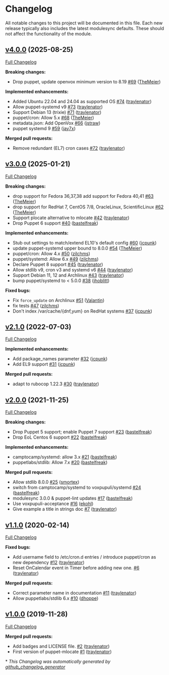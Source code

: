 # Changelog

All notable changes to this project will be documented in this file.
Each new release typically also includes the latest modulesync defaults.
These should not affect the functionality of the module.

## [v4.0.0](https://github.com/voxpupuli/puppet-mlocate/tree/v4.0.0) (2025-08-25)

[Full Changelog](https://github.com/voxpupuli/puppet-mlocate/compare/v3.0.0...v4.0.0)

**Breaking changes:**

- Drop puppet, update openvox minimum version to 8.19 [\#69](https://github.com/voxpupuli/puppet-mlocate/pull/69) ([TheMeier](https://github.com/TheMeier))

**Implemented enhancements:**

- Added Ubuntu 22.04 and 24.04 as supported OS [\#74](https://github.com/voxpupuli/puppet-mlocate/pull/74) ([traylenator](https://github.com/traylenator))
- Allow puppet-systemd v9 [\#73](https://github.com/voxpupuli/puppet-mlocate/pull/73) ([traylenator](https://github.com/traylenator))
- Support Debian 13 \(trixie\) [\#71](https://github.com/voxpupuli/puppet-mlocate/pull/71) ([traylenator](https://github.com/traylenator))
- puppet/cron: Allow 5.x [\#68](https://github.com/voxpupuli/puppet-mlocate/pull/68) ([TheMeier](https://github.com/TheMeier))
- metadata.json: Add OpenVox [\#66](https://github.com/voxpupuli/puppet-mlocate/pull/66) ([jstraw](https://github.com/jstraw))
- puppet systemd 9 [\#59](https://github.com/voxpupuli/puppet-mlocate/pull/59) ([jay7x](https://github.com/jay7x))

**Merged pull requests:**

- Remove redundant \(EL7\) cron cases [\#72](https://github.com/voxpupuli/puppet-mlocate/pull/72) ([traylenator](https://github.com/traylenator))

## [v3.0.0](https://github.com/voxpupuli/puppet-mlocate/tree/v3.0.0) (2025-01-21)

[Full Changelog](https://github.com/voxpupuli/puppet-mlocate/compare/v2.1.0...v3.0.0)

**Breaking changes:**

- drop support for Fedora 36,37,38 add support for Fedora 40,41 [\#63](https://github.com/voxpupuli/puppet-mlocate/pull/63) ([TheMeier](https://github.com/TheMeier))
- drop support for RedHat 7, CentOS 7/8, OracleLinux, ScientificLinux [\#62](https://github.com/voxpupuli/puppet-mlocate/pull/62) ([TheMeier](https://github.com/TheMeier))
- Support plocate alternative to mlocate [\#42](https://github.com/voxpupuli/puppet-mlocate/pull/42) ([traylenator](https://github.com/traylenator))
- Drop Puppet 6 support [\#40](https://github.com/voxpupuli/puppet-mlocate/pull/40) ([bastelfreak](https://github.com/bastelfreak))

**Implemented enhancements:**

- Stub out settings to match/extend EL10's default config [\#60](https://github.com/voxpupuli/puppet-mlocate/pull/60) ([jcpunk](https://github.com/jcpunk))
- update puppet-systemd upper bound to 8.0.0 [\#54](https://github.com/voxpupuli/puppet-mlocate/pull/54) ([TheMeier](https://github.com/TheMeier))
- puppet/cron: Allow 4.x [\#50](https://github.com/voxpupuli/puppet-mlocate/pull/50) ([zilchms](https://github.com/zilchms))
- puppet/systemd: Allow 6.x [\#49](https://github.com/voxpupuli/puppet-mlocate/pull/49) ([zilchms](https://github.com/zilchms))
- Declare Puppet 8 support [\#45](https://github.com/voxpupuli/puppet-mlocate/pull/45) ([traylenator](https://github.com/traylenator))
- Allow  stdlib v9, cron v3 and systemd v6 [\#44](https://github.com/voxpupuli/puppet-mlocate/pull/44) ([traylenator](https://github.com/traylenator))
- Support Debian 11, 12 and Archlinux [\#43](https://github.com/voxpupuli/puppet-mlocate/pull/43) ([traylenator](https://github.com/traylenator))
- bump puppet/systemd to \< 5.0.0 [\#38](https://github.com/voxpupuli/puppet-mlocate/pull/38) ([jhoblitt](https://github.com/jhoblitt))

**Fixed bugs:**

- Fix `force_update` on Archlinux [\#51](https://github.com/voxpupuli/puppet-mlocate/pull/51) ([Valantin](https://github.com/Valantin))
- fix tests [\#47](https://github.com/voxpupuli/puppet-mlocate/pull/47) ([zilchms](https://github.com/zilchms))
- Don't index /var/cache/{dnf,yum} on RedHat systems [\#37](https://github.com/voxpupuli/puppet-mlocate/pull/37) ([jcpunk](https://github.com/jcpunk))

## [v2.1.0](https://github.com/voxpupuli/puppet-mlocate/tree/v2.1.0) (2022-07-03)

[Full Changelog](https://github.com/voxpupuli/puppet-mlocate/compare/v2.0.0...v2.1.0)

**Implemented enhancements:**

- Add package\_names parameter [\#32](https://github.com/voxpupuli/puppet-mlocate/pull/32) ([jcpunk](https://github.com/jcpunk))
- Add EL9 support [\#31](https://github.com/voxpupuli/puppet-mlocate/pull/31) ([jcpunk](https://github.com/jcpunk))

**Merged pull requests:**

- adapt to rubocop 1.22.3 [\#30](https://github.com/voxpupuli/puppet-mlocate/pull/30) ([traylenator](https://github.com/traylenator))

## [v2.0.0](https://github.com/voxpupuli/puppet-mlocate/tree/v2.0.0) (2021-11-25)

[Full Changelog](https://github.com/voxpupuli/puppet-mlocate/compare/v1.1.0...v2.0.0)

**Breaking changes:**

- Drop Puppet 5 support; enable Puppet 7 support [\#23](https://github.com/voxpupuli/puppet-mlocate/pull/23) ([bastelfreak](https://github.com/bastelfreak))
- Drop EoL Centos 6 support [\#22](https://github.com/voxpupuli/puppet-mlocate/pull/22) ([bastelfreak](https://github.com/bastelfreak))

**Implemented enhancements:**

- camptocamp/systemd: allow 3.x [\#21](https://github.com/voxpupuli/puppet-mlocate/pull/21) ([bastelfreak](https://github.com/bastelfreak))
- puppetlabs/stdlib: Allow 7.x [\#20](https://github.com/voxpupuli/puppet-mlocate/pull/20) ([bastelfreak](https://github.com/bastelfreak))

**Merged pull requests:**

- Allow stdlib 8.0.0 [\#25](https://github.com/voxpupuli/puppet-mlocate/pull/25) ([smortex](https://github.com/smortex))
- switch from camptocamp/systemd to voxpupuli/systemd [\#24](https://github.com/voxpupuli/puppet-mlocate/pull/24) ([bastelfreak](https://github.com/bastelfreak))
- modulesync 3.0.0 & puppet-lint updates [\#17](https://github.com/voxpupuli/puppet-mlocate/pull/17) ([bastelfreak](https://github.com/bastelfreak))
- Use voxpupuli-acceptance [\#16](https://github.com/voxpupuli/puppet-mlocate/pull/16) ([ekohl](https://github.com/ekohl))
- Give example a title in strings doc [\#7](https://github.com/voxpupuli/puppet-mlocate/pull/7) ([traylenator](https://github.com/traylenator))

## [v1.1.0](https://github.com/voxpupuli/puppet-mlocate/tree/v1.1.0) (2020-02-14)

[Full Changelog](https://github.com/voxpupuli/puppet-mlocate/compare/v1.0.0...v1.1.0)

**Fixed bugs:**

- Add username field to /etc/cron.d entries / introduce puppet/cron as new dependency [\#12](https://github.com/voxpupuli/puppet-mlocate/pull/12) ([traylenator](https://github.com/traylenator))
- Reset OnCalendar event in Timer before adding new one. [\#6](https://github.com/voxpupuli/puppet-mlocate/pull/6) ([traylenator](https://github.com/traylenator))

**Merged pull requests:**

- Correct parameter name in documentation [\#11](https://github.com/voxpupuli/puppet-mlocate/pull/11) ([traylenator](https://github.com/traylenator))
- Allow puppetlabs/stdlib 6.x [\#10](https://github.com/voxpupuli/puppet-mlocate/pull/10) ([dhoppe](https://github.com/dhoppe))

## [v1.0.0](https://github.com/voxpupuli/puppet-mlocate/tree/v1.0.0) (2019-11-28)

[Full Changelog](https://github.com/voxpupuli/puppet-mlocate/compare/f3ac25fb28c8e78f37ee8b1e673ce6e742670f4e...v1.0.0)

**Merged pull requests:**

- Add badges and LICENSE file. [\#2](https://github.com/voxpupuli/puppet-mlocate/pull/2) ([traylenator](https://github.com/traylenator))
- First version of puppet-mlocate [\#1](https://github.com/voxpupuli/puppet-mlocate/pull/1) ([traylenator](https://github.com/traylenator))



\* *This Changelog was automatically generated by [github_changelog_generator](https://github.com/github-changelog-generator/github-changelog-generator)*
